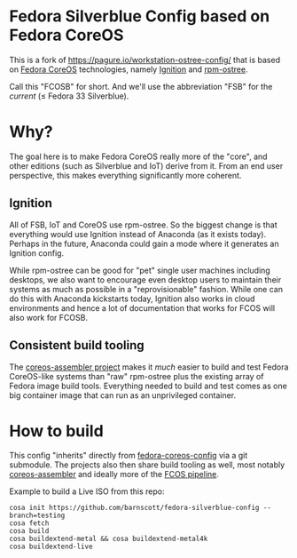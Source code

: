 Fedora Silverblue Config based on Fedora CoreOS
===

This is a fork of https://pagure.io/workstation-ostree-config/
that is based on [Fedora CoreOS](https://coreos.fedoraproject.org/)
technologies, namely [Ignition](https://github.com/coreos/ignition)
and [rpm-ostree](https://github.com/coreos/rpm-ostree/).

Call this "FCOSB" for short.  And we'll use the abbreviation
"FSB" for the *current* (≤ Fedora 33 Silverblue). 

Why?
===

The goal here is to make Fedora CoreOS really more of the "core",
and other editions (such as Silverblue and IoT) derive from it.
From an end user perspective, this makes everything significantly
more coherent.

## Ignition

All of FSB, IoT and CoreOS use rpm-ostree.  So the biggest
change is that everything would use Ignition instead of
Anaconda (as it exists today).  Perhaps in the future,
Anaconda could gain a mode where it generates an Ignition
config.

While rpm-ostree can be good for "pet" single user machines
including desktops, we also want to encourage even desktop
users to maintain their systems as much as possible
in a "reprovisionable" fashion.  While one can do this with
Anaconda kickstarts today, Ignition also works in cloud
environments and hence a lot of documentation that works for FCOS
will also work for FCOSB.

## Consistent build tooling

The [coreos-assembler project](https://github.com/coreos/coreos-assembler/) makes it *much* easier to build
and test Fedora CoreOS-like systems than "raw" rpm-ostree
plus the existing array of Fedora image build tools.  Everything
needed to build and test comes as one big container image
that can run as an unprivileged container.

How to build
===

This config "inherits" directly from [fedora-coreos-config](https://github.com/coreos/fedora-coreos-config)
via a git submodule. The projects also then share build tooling as well, most notably
[coreos-assembler](https://github.com/coreos/coreos-assembler/) and
ideally more of the [FCOS pipeline](https://github.com/coreos/fedora-coreos-pipeline).

Example to build a Live ISO from this repo:

```
cosa init https://github.com/barnscott/fedora-silverblue-config --branch=testing
cosa fetch
cosa build
cosa buildextend-metal && cosa buildextend-metal4k
cosa buildextend-live
```

